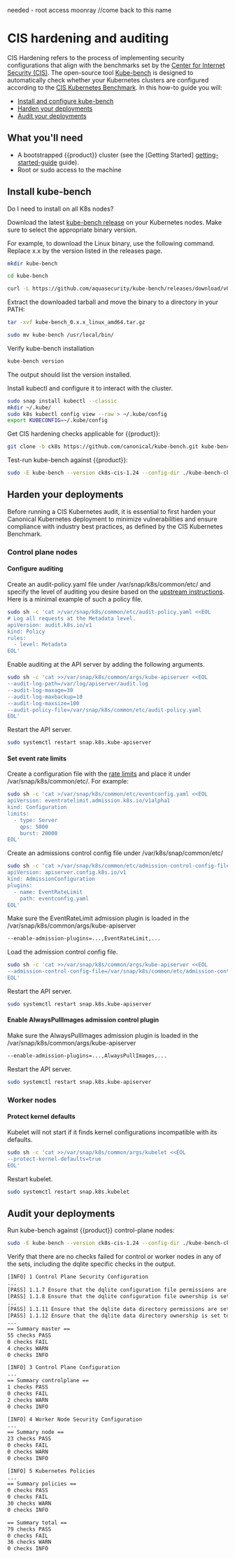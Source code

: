 needed - root access
moonray
//come back to this name

# CIS hardening and auditing 

CIS Hardening refers to the process of implementing security configurations that
align with the benchmarks set by the [Center for Internet Security (CIS)][]. The
open-source tool [Kube-bench][] is designed to automatically check whether
your Kubernetes clusters are configured according to the 
[CIS Kubernetes Benchmark][]. In this how-to guide you will:

- [Install and configure kube-bench](#install-kube-bench)
- [Harden your deployments](#harden-your-deployments)
- [Audit your deployments](#audit-your-deployments)

## What you'll need

- A bootstrapped {{product}} cluster (see the [Getting Started]
[getting-started-guide] guide).
- Root or sudo access to the machine

## Install kube-bench 

Do I need to install on all K8s nodes?

Download the latest [kube-bench release][] on your Kubernetes nodes. Make sure 
to select the appropriate binary version.

For example, to download the Linux binary, use the following command. Replace 
x.x by the version listed in the releases page.

```sh 
mkdir kube-bench

cd kube-bench

curl -L https://github.com/aquasecurity/kube-bench/releases/download/v0.x.x/kube-bench_0.x.x_linux_amd64.tar.gz -o kube-bench_0.x.x_linux_amd64.tar.gz
```

Extract the downloaded tarball and move the binary to a directory in your PATH:

```sh
tar -xvf kube-bench_0.x.x_linux_amd64.tar.gz

sudo mv kube-bench /usr/local/bin/
``` 

Verify kube-bench installation

```sh
kube-bench version
``` 

The output should list the version installed.

Install kubectl and configure it to interact with the cluster.

```sh
sudo snap install kubectl --classic
mkdir ~/.kube/
sudo k8s kubectl config view --raw > ~/.kube/config
export KUBECONFIG=~/.kube/config
```

Get CIS hardening checks applicable for {{product}}:

```sh
git clone -b ck8s https://github.com/canonical/kube-bench.git kube-bench-ck8s-cfg
```

Test-run kube-bench against {{product}}: 

```sh
sudo -E kube-bench --version ck8s-cis-1.24 --config-dir ./kube-bench-ck8s-cfg/cfg/ --config ./kube-bench-ck8s-cfg/cfg/config.yaml
```

## Harden your deployments 

Before running a CIS Kubernetes audit, it is essential to first harden your
Canonical Kubernetes deployment to minimize vulnerabilities and ensure 
compliance with industry best practices, as defined by the CIS Kubernetes
Benchmark.

### Control plane nodes

#### Configure auditing

Create an audit-policy.yaml file under /var/snap/k8s/common/etc/ and specify the
level of auditing you desire based on the [upstream instructions][]. Here is a 
minimal example of such a policy file.

```sh
sudo sh -c 'cat >/var/snap/k8s/common/etc/audit-policy.yaml <<EOL
# Log all requests at the Metadata level.
apiVersion: audit.k8s.io/v1
kind: Policy
rules:
  - level: Metadata
EOL'
```

Enable auditing at the API server by adding the following arguments.

```sh
sudo sh -c 'cat >>/var/snap/k8s/common/args/kube-apiserver <<EOL
--audit-log-path=/var/log/apiserver/audit.log
--audit-log-maxage=30
--audit-log-maxbackup=10
--audit-log-maxsize=100
--audit-policy-file=/var/snap/k8s/common/etc/audit-policy.yaml
EOL'
```

Restart the API server.

```sh
sudo systemctl restart snap.k8s.kube-apiserver
```

#### Set event rate limits

Create a configuration file with the [rate limits][] and place it under 
/var/snap/k8s/common/etc/.
For example:

```sh
sudo sh -c 'cat >/var/snap/k8s/common/etc/eventconfig.yaml <<EOL
apiVersion: eventratelimit.admission.k8s.io/v1alpha1
kind: Configuration
limits:
  - type: Server
    qps: 5000
    burst: 20000
EOL'
```

Create an admissions control config file under /var/k8s/snap/common/etc/

```sh
sudo sh -c 'cat >/var/snap/k8s/common/etc/admission-control-config-file.yaml <<EOL
apiVersion: apiserver.config.k8s.io/v1
kind: AdmissionConfiguration
plugins:
  - name: EventRateLimit
    path: eventconfig.yaml
EOL'
```

Make sure the EventRateLimit admission plugin is loaded in the 
/var/snap/k8s/common/args/kube-apiserver

```sh
--enable-admission-plugins=...,EventRateLimit,...
```

Load the admission control config file.

```sh
sudo sh -c 'cat >>/var/snap/k8s/common/args/kube-apiserver <<EOL
--admission-control-config-file=/var/snap/k8s/common/etc/admission-control-config-file.yaml
EOL'
```

Restart the API server.

```sh
sudo systemctl restart snap.k8s.kube-apiserver
```

#### Enable AlwaysPullImages admission control plugin

Make sure the AlwaysPullImages admission plugin is loaded in the 
/var/snap/k8s/common/args/kube-apiserver

```sh
--enable-admission-plugins=...,AlwaysPullImages,...
```

Restart the API server.

```sh
sudo systemctl restart snap.k8s.kube-apiserver
```

### Worker nodes

#### Protect kernel defaults

Kubelet will not start if it finds kernel configurations incompatible with its
 defaults.

```sh
sudo sh -c 'cat >>/var/snap/k8s/common/args/kubelet <<EOL
--protect-kernel-defaults=true
EOL'
```

Restart kubelet.

```sh
sudo systemctl restart snap.k8s.kubelet
``` 

## Audit your deployments

Run kube-bench against {{product}} control-plane nodes:

```sh
sudo -E kube-bench --version ck8s-cis-1.24 --config-dir ./kube-bench-ck8s-cfg/cfg/ --config ./kube-bench-ck8s-cfg/cfg/config.yaml
```

Verify that there are no checks failed for control or worker nodes in any of 
the sets, including the dqlite specific checks in the output.

```sh
[INFO] 1 Control Plane Security Configuration
...
[PASS] 1.1.7 Ensure that the dqlite configuration file permissions are set to 644 or more restrictive (Automated)
[PASS] 1.1.8 Ensure that the dqlite configuration file ownership is set to root:root (Automated)
...
[PASS] 1.1.11 Ensure that the dqlite data directory permissions are set to 700 or more restrictive (Automated)
[PASS] 1.1.12 Ensure that the dqlite data directory ownership is set to root:root (Automated)
...
== Summary master ==
55 checks PASS
0 checks FAIL
4 checks WARN
0 checks INFO

[INFO] 3 Control Plane Configuration
...
== Summary controlplane ==
1 checks PASS
0 checks FAIL
2 checks WARN
0 checks INFO

[INFO] 4 Worker Node Security Configuration
...
== Summary node ==
23 checks PASS
0 checks FAIL
0 checks WARN
0 checks INFO

[INFO] 5 Kubernetes Policies
...
== Summary policies ==
0 checks PASS
0 checks FAIL
30 checks WARN
0 checks INFO

== Summary total ==
79 checks PASS
0 checks FAIL
36 checks WARN
0 checks INFO

```

<!-- Links -->
[Center for Internet Security (CIS)]:https://www.cisecurity.org/
[Kube-bench]:https://aquasecurity.github.io/kube-bench/v0.6.15/
[CIS Kubernetes Benchmark]:https://www.cisecurity.org/benchmark/kubernetes
[getting-started-guide]: /snap/tutorial/getting-started
[kube-bench release]: https://github.com/aquasecurity/kube-bench/releases
[upstream instructions]:https://kubernetes.io/docs/tasks/debug/debug-cluster/audit/
[rate limits]:https://kubernetes.io/docs/reference/config-api/apiserver-eventratelimit.v1alpha1